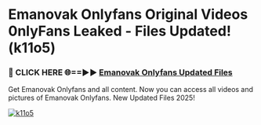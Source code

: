 # Emanovak Onlyfans Original Videos 0nlyFans Leaked - Files Updated! (k11o5)

<h3>🔴 CLICK HERE 🌐==►► <a href="https://tinyurl.com/ehrbuxhb" rel="nofollow">Emanovak Onlyfans Updated Files</a></h3>

Get Emanovak Onlyfans and all content. Now you can access all videos and pictures of Emanovak Onlyfans. New Updated Files 2025!

[![k11o5](https://i.imgur.com/lVYEuWS.gif)](https://tinyurl.com/ehrbuxhb)
